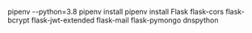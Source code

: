 pipenv --python=3.8
pipenv install
pipenv install Flask flask-cors flask-bcrypt flask-jwt-extended flask-mail flask-pymongo dnspython